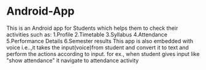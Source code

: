 # Android-App
This is an Android app for Students which helps them to check their activities such as: 
1.Profile
2.Timetable
3.Syllabus
4.Attendance
5.Performance Details
6.Semester results
This app is also embedded with voice i.e..,it takes the input(voice)from student and convert it to text and perform the actions according to input.
for ex., when student gives input like "show attendance" it navigate to attendance activity
